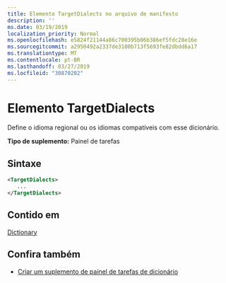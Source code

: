 ```yaml
---
title: Elemento TargetDialects no arquivo de manifesto
description: ''
ms.date: 03/19/2019
localization_priority: Normal
ms.openlocfilehash: e5824f21144a86c700395b06b386ef5fdc28e16e
ms.sourcegitcommit: a2950492a2337de3180b713f5693fe82dbdd6a17
ms.translationtype: MT
ms.contentlocale: pt-BR
ms.lasthandoff: 03/27/2019
ms.locfileid: "30870202"
---
```

# <a name="targetdialects-element"></a>Elemento TargetDialects

Define o idioma regional ou os idiomas compatíveis com esse dicionário.

**Tipo de suplemento:** Painel de tarefas

## <a name="syntax"></a>Sintaxe

```XML
<TargetDialects>
   ...
</TargetDialects>
```

## <a name="contained-in"></a>Contido em

[Dictionary](dictionary.md)

## <a name="see-also"></a>Confira também

- [Criar um suplemento de painel de tarefas de dicionário](/office/dev/add-ins/word/dictionary-task-pane-add-ins)
    
